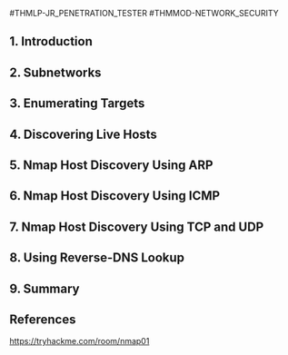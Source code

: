 #THMLP-JR_PENETRATION_TESTER #THMMOD-NETWORK_SECURITY

## 1. Introduction

## 2. Subnetworks

## 3. Enumerating Targets

## 4. Discovering Live Hosts

## 5. Nmap Host Discovery Using ARP

## 6. Nmap Host Discovery Using ICMP

## 7. Nmap Host Discovery Using TCP and UDP

## 8. Using Reverse-DNS Lookup

## 9. Summary

## References

https://tryhackme.com/room/nmap01